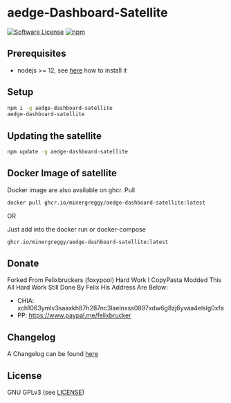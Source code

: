 aedge-Dashboard-Satellite
======

[![Software License](https://img.shields.io/badge/license-GPL--3.0-brightgreen.svg?style=flat-square)](LICENSE)
[![npm](https://img.shields.io/npm/v/aedge-dashboard-satellite.svg?style=flat-square)](https://registry.npmjs.org/aedge-dashboard-satellite)

## Prerequisites

- nodejs >= 12, see [here](https://docs.foxypool.io/general/installing-nodejs/) how to install it

## Setup

```bash
npm i -g aedge-dashboard-satellite
aedge-dashboard-satellite
```

## Updating the satellite

```bash
npm update -g aedge-dashboard-satellite
```

## Docker Image of satellite

Docker image are also available on ghcr.
Pull

```bash
docker pull ghcr.io/minergreggy/aedge-dashboard-satellite:latest
```

OR

Just add into the docker run or docker-compose

```bash
ghcr.io/minergreggy/aedge-dashboard-satellite:latest
```

## Donate

Forked From Felixbruckers (foxypool) Hard Work I CopyPasta Modded This All Hard Work Still Done By Felix His Address Are Below:

- CHIA: xch1063ymlv3saaxkh87h287nc3laelnxss0897xdw6g8zj6yvaa4elslg0xfa
- PP: https://www.paypal.me/felixbrucker

## Changelog

A Changelog can be found [here](https://github.com/MinerGreggy/aedge-dashboard-satellite/blob/master/CHANGELOG.md)

## License

GNU GPLv3 (see [LICENSE](https://github.com/MinerGreggy/aedge-dashboard-satellite/blob/master/LICENSE))


